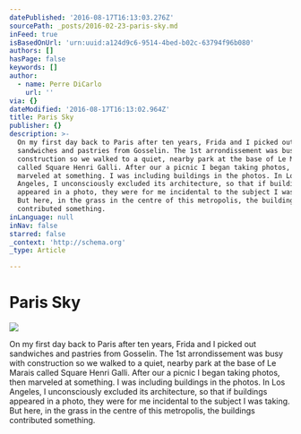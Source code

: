 ```yaml
---
datePublished: '2016-08-17T16:13:03.276Z'
sourcePath: _posts/2016-02-23-paris-sky.md
inFeed: true
isBasedOnUrl: 'urn:uuid:a124d9c6-9514-4bed-b02c-63794f96b080'
authors: []
hasPage: false
keywords: []
author:
  - name: Perre DiCarlo
    url: ''
via: {}
dateModified: '2016-08-17T16:13:02.964Z'
title: Paris Sky
publisher: {}
description: >-
  On my first day back to Paris after ten years, Frida and I picked out
  sandwiches and pastries from Gosselin. The 1st arrondissement was busy with
  construction so we walked to a quiet, nearby park at the base of Le Marais
  called Square Henri Galli. After our a picnic I began taking photos, then
  marveled at something. I was including buildings in the photos. In Los
  Angeles, I unconsciously excluded its architecture, so that if buildings
  appeared in a photo, they were for me incidental to the subject I was taking.
  But here, in the grass in the centre of this metropolis, the buildings
  contributed something.
inLanguage: null
inNav: false
starred: false
_context: 'http://schema.org'
_type: Article

---
```

# Paris Sky
![](https://s3-us-west-2.amazonaws.com/the-grid-img/p/c9e48764f0c0441a3bb23482616889c565904f90.png)

On my first day back to Paris after ten years, Frida and I picked out sandwiches and pastries from Gosselin. The 1st arrondissement was busy with construction so we walked to a quiet, nearby park at the base of Le Marais called Square Henri Galli. After our a picnic I began taking photos, then marveled at something. I was including buildings in the photos. In Los Angeles, I unconsciously excluded its architecture, so that if buildings appeared in a photo, they were for me incidental to the subject I was taking. But here, in the grass in the centre of this metropolis, the buildings contributed something.